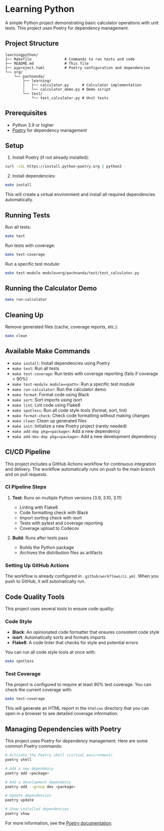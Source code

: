 # Learning Python

A simple Python project demonstrating basic calculator operations with unit tests. This project uses Poetry for dependency management.

## Project Structure

```
learningpython/
├── Makefile               # Commands to run tests and code
├── README.md              # This file
├── pyproject.toml         # Poetry configuration and dependencies
└── org/
    └── pachnanda/
        ├── learning/
        │   ├── calculator.py      # Calculator implementation
        │   └── calculator_demo.py # Demo script
        └── test/
            └── test_calculator.py # Unit tests
```

## Prerequisites

- Python 3.9 or higher
- [Poetry](https://python-poetry.org/docs/#installation) for dependency management

## Setup

1. Install Poetry (if not already installed):

```bash
curl -sSL https://install.python-poetry.org | python3 -
```

2. Install dependencies:

```bash
make install
```

This will create a virtual environment and install all required dependencies automatically.

## Running Tests

Run all tests:

```bash
make test
```

Run tests with coverage:

```bash
make test-coverage
```

Run a specific test module:

```bash
make test-module module=org/pachnanda/test/test_calculator.py
```

## Running the Calculator Demo

```bash
make run-calculator
```

## Cleaning Up

Remove generated files (cache, coverage reports, etc.):

```bash
make clean
```

## Available Make Commands

- `make install`: Install dependencies using Poetry
- `make test`: Run all tests
- `make test-coverage`: Run tests with coverage reporting (fails if coverage < 90%)
- `make test-module module=<path>`: Run a specific test module
- `make run-calculator`: Run the calculator demo
- `make format`: Format code using Black
- `make sort`: Sort imports using isort
- `make lint`: Lint code using Flake8
- `make spotless`: Run all code style tools (format, sort, lint)
- `make format-check`: Check code formatting without making changes
- `make clean`: Clean up generated files
- `make init`: Initialize a new Poetry project (rarely needed)
- `make add-dep pkg=<package>`: Add a new dependency
- `make add-dev-dep pkg=<package>`: Add a new development dependency

## CI/CD Pipeline

This project includes a GitHub Actions workflow for continuous integration and delivery. The workflow automatically runs on push to the main branch and on pull requests.

### CI Pipeline Steps

1. **Test**: Runs on multiple Python versions (3.9, 3.10, 3.11)
   - Linting with Flake8
   - Code formatting check with Black
   - Import sorting check with isort
   - Tests with pytest and coverage reporting
   - Coverage upload to Codecov

2. **Build**: Runs after tests pass
   - Builds the Python package
   - Archives the distribution files as artifacts

### Setting Up GitHub Actions

The workflow is already configured in `.github/workflows/ci.yml`. When you push to GitHub, it will automatically run.

## Code Quality Tools

This project uses several tools to ensure code quality:

### Code Style

- **Black**: An opinionated code formatter that ensures consistent code style
- **isort**: Automatically sorts and formats imports
- **Flake8**: A code linter that checks for style and potential errors

You can run all code style tools at once with:

```bash
make spotless
```

### Test Coverage

The project is configured to require at least 90% test coverage. You can check the current coverage with:

```bash
make test-coverage
```

This will generate an HTML report in the `htmlcov` directory that you can open in a browser to see detailed coverage information.

## Managing Dependencies with Poetry

This project uses Poetry for dependency management. Here are some common Poetry commands:

```bash
# Activate the Poetry shell (virtual environment)
poetry shell

# Add a new dependency
poetry add <package>

# Add a development dependency
poetry add --group dev <package>

# Update dependencies
poetry update

# Show installed dependencies
poetry show
```

For more information, see the [Poetry documentation](https://python-poetry.org/docs/).
